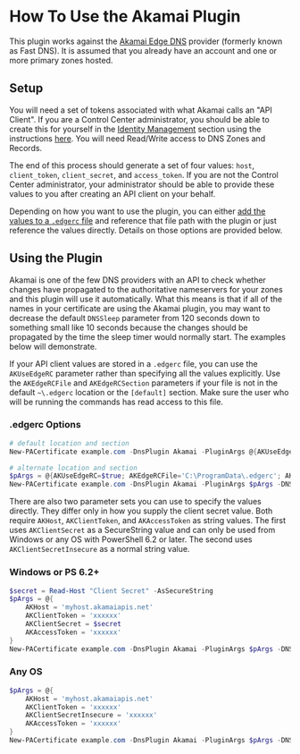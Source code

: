 # How To Use the Akamai Plugin

This plugin works against the [Akamai Edge DNS](https://www.akamai.com/uk/en/products/security/edge-dns.jsp) provider (formerly known as Fast DNS). It is assumed that you already have an account and one or more primary zones hosted.

## Setup

You will need a set of tokens associated with what Akamai calls an "API Client". If you are a Control Center administrator, you should be able to create this for yourself in the [Identity Management](https://control.akamai.com/apps/identity-management/) section using the instructions [here](https://developer.akamai.com/api/getting-started#createanapiclient). You will need Read/Write access to DNS Zones and Records.

The end of this process should generate a set of four values: `host`, `client_token`, `client_secret`, and `access_token`. If you are not the Control Center administrator, your administrator should be able to provide these values to you after creating an API client on your behalf.

Depending on how you want to use the plugin, you can either [add the values to a `.edgerc` file](https://developer.akamai.com/api/getting-started#addcredentialtoedgercfile) and reference that file path with the plugin or just reference the values directly. Details on those options are provided below.

## Using the Plugin

Akamai is one of the few DNS providers with an API to check whether changes have propagated to the authoritative nameservers for your zones and this plugin will use it automatically. What this means is that if all of the names in your certificate are using the Akamai plugin, you may want to decrease the default `DNSSleep` parameter from 120 seconds down to something small like 10 seconds because the changes should be propagated by the time the sleep timer would normally start. The examples below will demonstrate.

If your API client values are stored in a `.edgerc` file, you can use the `AKUseEdgeRC` parameter rather than specifying all the values explicitly. Use the `AKEdgeRCFile` and `AKEdgeRCSection` parameters if your file is not in the default `~\.edgerc` location or the `[default]` section. Make sure the user who will be running the commands has read access to this file.

### .edgerc Options

```powershell
# default location and section
New-PACertificate example.com -DnsPlugin Akamai -PluginArgs @{AKUseEdgeRC=$true} -DNSSleep 10
```

```powershell
# alternate location and section
$pArgs = @{AKUseEdgeRC=$true; AKEdgeRCFile='C:\ProgramData\.edgerc'; AKEdgeRCSection='poshacme' }
New-PACertificate example.com -DnsPlugin Akamai -PluginArgs $pArgs -DNSSleep 10
```

There are also two parameter sets you can use to specify the values directly. They differ only in how you supply the client secret value. Both require `AKHost`, `AKClientToken`, and `AKAccessToken` as string values. The first uses `AKClientSecret` as a SecureString value and can only be used from Windows or any OS with PowerShell 6.2 or later. The second uses `AKClientSecretInsecure` as a normal string value.

### Windows or PS 6.2+

```powershell
$secret = Read-Host "Client Secret" -AsSecureString
$pArgs = @{
    AKHost = 'myhost.akamaiapis.net'
    AKClientToken = 'xxxxxx'
    AKClientSecret = $secret
    AKAccessToken = 'xxxxxx'
}
New-PACertificate example.com -DnsPlugin Akamai -PluginArgs $pArgs -DNSSleep 10
```

### Any OS

```powershell
$pArgs = @{
    AKHost = 'myhost.akamaiapis.net'
    AKClientToken = 'xxxxxx'
    AKClientSecretInsecure = 'xxxxxx'
    AKAccessToken = 'xxxxxx'
}
New-PACertificate example.com -DnsPlugin Akamai -PluginArgs $pArgs -DNSSleep 10
```
